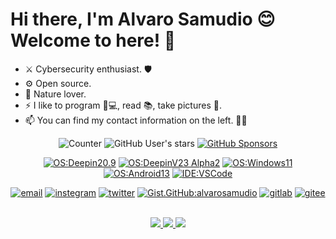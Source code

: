 # Hi there, I'm Alvaro Samudio :blush: Welcome to here! :wave:
<!--
**alvarosamudio/alvarosamudio** is a ✨ _special_ ✨ repository because its `README.md` (this file) appears on your GitHub profile.
-->
- ⚔️ Cybersecurity enthusiast. 🛡️
- ⚙️ Open source.
- 🌱 Nature lover.
- ⚡ I like to program 👨💻, read 📚, take pictures 📸.
- 📫 You can find my contact information on the left.
🏴‍☠️
<div align="center">
  
  ![Counter](https://komarev.com/ghpvc/?username=alvarosamudio&color=blue)
  ![GitHub User's stars](https://img.shields.io/github/stars/alvarosamudio?affiliations=OWNER%2CCOLLABORATOR&label=GH%20stars)
  [![GitHub Sponsors](https://img.shields.io/github/sponsors/alvarosamudio?label=GH%20sponsors&style=flat)](https://github.com/sponsors/alvarosamudio)

  [![OS:Deepin20.9](https://img.shields.io/badge/OS-Deepin20.9-blue?style=flat-square&logo=deepin)](https://deepin.org)
  [![OS:DeepinV23 Alpha2](https://img.shields.io/badge/OS-Deepin%20V23%20Alpha%202-blue?style=flat-square&logo=deepin)](https://deepin.org)
  [![OS:Windows11](https://img.shields.io/badge/OS-Windows11-blue?style=flat-square&logo=microsoft)](https://www.microsoft.com)
  [![OS:Android13](https://img.shields.io/badge/OS-Android13-blue?style=flat-square&logo=android)](https://www.android.com/)
  [![IDE:VSCode](https://img.shields.io/badge/IDE-VSCode-blue?style=flat-square&logo=visualstudiocode)](https://code.visualstudio.com/)

  [![email](https://img.shields.io/badge/Email-alvarosamudio@criptext.com-blue?style=flat-square&logo=Mail.Ru)](mailto:alvarosamudio@criptext.com)
  [![instegram](https://img.shields.io/badge/Instagram-alvarosamudio-blue?style=flat-square&logo=instagram)](https://www.instagram.com/alvarosamudio)
  [![twitter](https://img.shields.io/badge/Twitter-alvarolsamudio-blue?style=flat-square&logo=twitter)](https://twitter.com/alvarolsamudio)
  [![Gist.GitHub:alvarosamudio](https://img.shields.io/badge/Gist-alvarosamudio-blue?style=flat-square&logo=GitHub)](https://gist.github.com/alvarosamudio)
  [![gitlab](https://img.shields.io/badge/gitlab-alvarosamudio-blue?style=flat-square&logo=gitlab)](https://gitlab.com/alvarosamudio)
  [![gitee](https://img.shields.io/badge/gitee-alvarosamudio-blue?style=flat-square&logo=gitee)](https://gitee.com/alvarosamudio)
</div>
<br>
<div align="center">
  <a href="https://github.com/vn7n24fzkq/github-profile-summary-cards">
    <img src="https://github-profile-summary-cards.vercel.app/api/cards/profile-details?username=alvarosamudio&theme=github" />
  </a>
  <a href="https://github.com/vn7n24fzkq/github-profile-summary-cards">
    <img src="https://github-profile-summary-cards.vercel.app/api/cards/stats?username=alvarosamudio&theme=github" />
  </a>
  <a href="https://github.com/vn7n24fzkq/github-profile-summary-cards">
    <img src="https://github-profile-summary-cards.vercel.app/api/cards/repos-per-language?username=alvarosamudio&theme=github" />
  </a>
</div>
